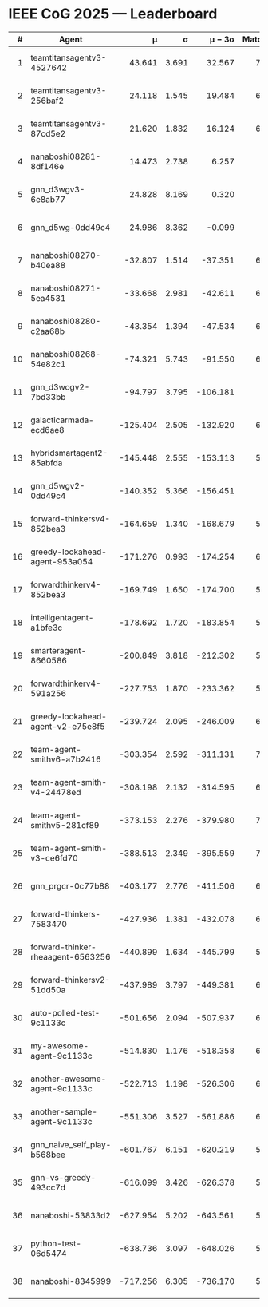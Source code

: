 # IEEE CoG 2025 — Leaderboard

| # | Agent | μ | σ | μ − 3σ | Matches | Updated |
|---:|---|---:|---:|---:|---:|---|
| 1 | teamtitansagentv3-4527642 | 43.641 | 3.691 | 32.567 | 7116 | 2025-08-30 10:41 |
| 2 | teamtitansagentv3-256baf2 | 24.118 | 1.545 | 19.484 | 6676 | 2025-08-30 10:41 |
| 3 | teamtitansagentv3-87cd5e2 | 21.620 | 1.832 | 16.124 | 6360 | 2025-08-30 10:41 |
| 4 | nanaboshi08281-8df146e | 14.473 | 2.738 | 6.257 | 276 | 2025-08-30 10:41 |
| 5 | gnn_d3wgv3-6e8ab77 | 24.828 | 8.169 | 0.320 | 138 | 2025-08-30 10:41 |
| 6 | gnn_d5wg-0dd49c4 | 24.986 | 8.362 | -0.099 | 120 | 2025-08-30 10:41 |
| 7 | nanaboshi08270-b40ea88 | -32.807 | 1.514 | -37.351 | 6940 | 2025-08-30 10:41 |
| 8 | nanaboshi08271-5ea4531 | -33.668 | 2.981 | -42.611 | 6878 | 2025-08-30 10:41 |
| 9 | nanaboshi08280-c2aa68b | -43.354 | 1.394 | -47.534 | 6318 | 2025-08-30 10:41 |
| 10 | nanaboshi08268-54e82c1 | -74.321 | 5.743 | -91.550 | 6380 | 2025-08-30 10:41 |
| 11 | gnn_d3wogv2-7bd33bb | -94.797 | 3.795 | -106.181 | 274 | 2025-08-30 10:41 |
| 12 | galacticarmada-ecd6ae8 | -125.404 | 2.505 | -132.920 | 6340 | 2025-08-30 10:41 |
| 13 | hybridsmartagent2-85abfda | -145.448 | 2.555 | -153.113 | 5882 | 2025-08-30 10:41 |
| 14 | gnn_d5wgv2-0dd49c4 | -140.352 | 5.366 | -156.451 | 226 | 2025-08-30 10:41 |
| 15 | forward-thinkersv4-852bea3 | -164.659 | 1.340 | -168.679 | 5459 | 2025-08-30 10:41 |
| 16 | greedy-lookahead-agent-953a054 | -171.276 | 0.993 | -174.254 | 6268 | 2025-08-30 10:41 |
| 17 | forwardthinkerv4-852bea3 | -169.749 | 1.650 | -174.700 | 5672 | 2025-08-30 10:41 |
| 18 | intelligentagent-a1bfe3c | -178.692 | 1.720 | -183.854 | 5861 | 2025-08-30 10:41 |
| 19 | smarteragent-8660586 | -200.849 | 3.818 | -212.302 | 5504 | 2025-08-30 10:41 |
| 20 | forwardthinkerv4-591a256 | -227.753 | 1.870 | -233.362 | 5562 | 2025-08-30 10:41 |
| 21 | greedy-lookahead-agent-v2-e75e8f5 | -239.724 | 2.095 | -246.009 | 6700 | 2025-08-30 10:41 |
| 22 | team-agent-smithv6-a7b2416 | -303.354 | 2.592 | -311.131 | 7100 | 2025-08-30 10:41 |
| 23 | team-agent-smith-v4-24478ed | -308.198 | 2.132 | -314.595 | 6498 | 2025-08-30 10:41 |
| 24 | team-agent-smithv5-281cf89 | -373.153 | 2.276 | -379.980 | 7240 | 2025-08-30 10:41 |
| 25 | team-agent-smith-v3-ce6fd70 | -388.513 | 2.349 | -395.559 | 7738 | 2025-08-30 10:41 |
| 26 | gnn_prgcr-0c77b88 | -403.177 | 2.776 | -411.506 | 6290 | 2025-08-30 10:41 |
| 27 | forward-thinkers-7583470 | -427.936 | 1.381 | -432.078 | 6900 | 2025-08-30 10:41 |
| 28 | forward-thinker-rheaagent-6563256 | -440.899 | 1.634 | -445.799 | 5948 | 2025-08-30 10:41 |
| 29 | forward-thinkersv2-51dd50a | -437.989 | 3.797 | -449.381 | 6208 | 2025-08-30 10:41 |
| 30 | auto-polled-test-9c1133c | -501.656 | 2.094 | -507.937 | 6800 | 2025-08-30 10:41 |
| 31 | my-awesome-agent-9c1133c | -514.830 | 1.176 | -518.358 | 6840 | 2025-08-30 10:41 |
| 32 | another-awesome-agent-9c1133c | -522.713 | 1.198 | -526.306 | 6560 | 2025-08-30 10:41 |
| 33 | another-sample-agent-9c1133c | -551.306 | 3.527 | -561.886 | 6920 | 2025-08-30 10:41 |
| 34 | gnn_naive_self_play-b568bee | -601.767 | 6.151 | -620.219 | 5680 | 2025-08-30 10:41 |
| 35 | gnn-vs-greedy-493cc7d | -616.099 | 3.426 | -626.378 | 5480 | 2025-08-30 10:41 |
| 36 | nanaboshi-53833d2 | -627.954 | 5.202 | -643.561 | 5020 | 2025-08-30 10:41 |
| 37 | python-test-06d5474 | -638.736 | 3.097 | -648.026 | 5760 | 2025-08-30 10:41 |
| 38 | nanaboshi-8345999 | -717.256 | 6.305 | -736.170 | 5970 | 2025-08-30 10:41 |

